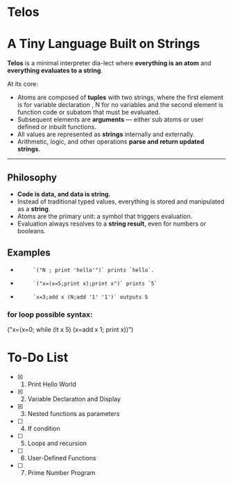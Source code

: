 # Telos
# A Tiny Language Built on Strings

**Telos** is a minimal interpreter dia-lect where **everything is an atom** and **everything evaluates to a string**.

At its core:
- Atoms are composed of **tuples** with two strings, where the first element is for variable declaration , N for no variables
and the second element is function code or subatom that must be evaluated.
- Subsequent elements are **arguments** — either sub atoms or user defined or inbuilt functions.
- All values are represented as **strings** internally and externally.
- Arithmetic, logic, and other operations **parse and return updated strings**.

---

## Philosophy
- **Code is data, and data is string.**
- Instead of traditional typed values, everything is stored and manipulated as a **string**.
- Atoms are the primary unit: a symbol that triggers evaluation.
- Evaluation always resolves to a **string result**, even for numbers or booleans.

## Examples
-          `("N ; print 'hello'")` prints `hello`.
-          `("x=(x=5;print x);print x")` prints `5`
-          `x=3;add x (N;add '1' '1')` outputs 5

### for loop possible syntax:
  ("x=(x=0; while (lt x 5) (x=add x 1; print x))")

# To-Do List
- [x] 1. Print Hello World
- [x] 2. Variable Declaration and Display
- [x] 3. Nested functions as parameters
- [ ] 4. If condition
- [ ] 5. Loops and recursion
- [ ] 6. User-Defined Functions
- [ ] 7. Prime Number Program 


